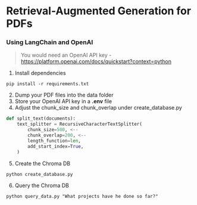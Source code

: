 # Retrieval-Augmented Generation for PDFs

### Using LangChain and OpenAI

> You would need an OpenAI API key - https://platform.openai.com/docs/quickstart?context=python

1. Install dependencies

```
pip install -r requirements.txt
```

2. Dump your PDF files into the data folder
3. Store your OpenAI API key in a **.env** file
4. Adjust the chunk_size and chunk_overlap under create_database.py

```python
def split_text(documents):
    text_splitter = RecursiveCharacterTextSplitter(
        chunk_size=500, <--
        chunk_overlap=200, <--
        length_function=len,
        add_start_index=True,
    )
```

5. Create the Chroma DB

```
python create_database.py
```

6. Query the Chroma DB

```
python query_data.py "What projects have he done so far?"
```

